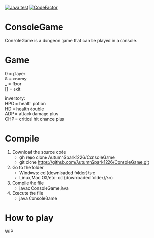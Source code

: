 [![Java test](https://github.com/AutumnSpark1226/ConsoleGame/actions/workflows/java.yml/badge.svg)](https://github.com/AutumnSpark1226/ConsoleGame/actions/workflows/java.yml)
[![CodeFactor](https://www.codefactor.io/repository/github/autumnspark1226/consolegame/badge)](https://www.codefactor.io/repository/github/autumnspark1226/consolegame)
# ConsoleGame
ConsoleGame is a dungeon game that can be played in a console.
# Game

0  = player  
8  = enemy  
_  = floor  
\[] = exit  

inventory:  
HPO  = health potion  
HD   = health double  
ADP  = attack damage plus  
CHP  = critical hit chance plus
# Compile  
1. Download the source code  
   - gh repo clone AutumnSpark1226/ConsoleGame  
   - git clone https://github.com/AutumnSpark1226/ConsoleGame.git   
2. Go to the folder
   - Windows: cd {downloaded folder}\\src  
   - Linux/Mac OS/etc: cd {downloaded folder}/src  
3. Compile the file
   - javac ConsoleGame.java  
4. Execute the file  
   - java ConsoleGame

# How to play
WIP
